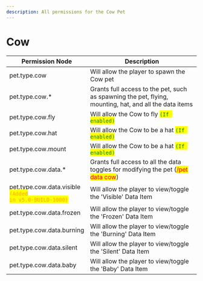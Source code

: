 ```yaml
---
description: All permissions for the Cow Pet
---
```



# Cow
| Permission Node | Description |
| - | - |
| pet.type.cow | Will allow the player to spawn the Cow pet |
| pet.type.cow.* | Grants full access to the pet, such as spawning the pet, flying, mounting, hat, and all the data items |
| pet.type.cow.fly | Will allow the Cow to fly <mark style="color:green;">`(If enabled)`</mark> |
| pet.type.cow.hat | Will allow the Cow to be a hat <mark style="color:green;">`(If enabled)`</mark> |
| pet.type.cow.mount | Will allow the Cow to be a hat <mark style="color:green;">`(If enabled)`</mark> |
| pet.type.cow.data.* | Grants full access to all the data toggles for modifying the pet (<mark style="color:red;">/pet data cow</mark>) |
| pet.type.cow.data.visible<br><mark style="color:orange;"><code>(Added in v5.0-BUILD-1000)</code></mark> | Will allow the player to view/toggle the 'Visible' Data Item |
| pet.type.cow.data.frozen | Will allow the player to view/toggle the 'Frozen' Data Item |
| pet.type.cow.data.burning | Will allow the player to view/toggle the 'Burning' Data Item |
| pet.type.cow.data.silent | Will allow the player to view/toggle the 'Silent' Data Item |
| pet.type.cow.data.baby | Will allow the player to view/toggle the 'Baby' Data Item |

